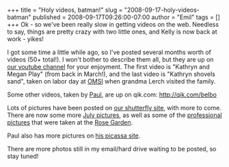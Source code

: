 +++
title = "Holy videos, batman!"
slug = "2008-09-17-holy-videos-batman"
published = 2008-09-17T09:26:00-07:00
author = "Emil"
tags = []
+++
Ok - so we've been really slow in getting videos on the web. Needless to
say, things are pretty crazy with two little ones, and Kelly is now back
at work - yikes!  
  
I got some time a little while ago, so I've posted several months worth
of videos (50+ total!). I won't bother to describe them all, but they
are up on [our youtube channel](http://www.youtube.com/lerchfamily) for
your enjoyment. The first video is "Kathryn and Megan Play" (from back
in March!), and the last video is "Kathryn shovels sand", taken on labor
day at [OMSI](http://www.omsi.edu/) when grandma Lerch visited the
family.  
  
Some other videos, taken by [Paul](http://pdockter.blogspot.com/), are
up on qik.com: <http://qik.com/belbo>  
  
Lots of pictures have been posted on [our shutterfly
site](http://thelerchs.shutterfly.com/), with more to come. There are
now some more [July pictures](http://thelerchs.shutterfly.com/8), as
well as some of the [professional
pictures](http://thelerchs.shutterfly.com/820) that were taken at the
[Rose Garden](http://www.rosegardenstore.org/thegardensoverview.cfm).  
  
Paul also has more pictures on [his picassa
site](http://picasaweb.google.com/pdockter/2007MiscKathryn?authkey=cZY_AbWyaVc#).  
  
There are more photos still in my email/hard drive waiting to be posted,
so stay tuned!
